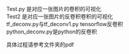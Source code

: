 Test.py 是对应一张图片的卷积的可视化                  
Test2 是对应一张图片的反卷积卷积的可视化                 
tf_deconv.py与tf_deconv1.py tensorflow反卷积                                 
python_deconv.py是python的反卷积                               

具体过程请参考文件夹的pdf
